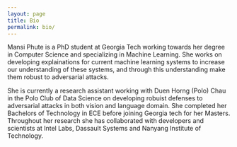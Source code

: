 ```yaml
---
layout: page
title: Bio
permalink: bio/
---
```


Mansi Phute is a PhD student at Georgia Tech working towards her degree in Computer Science and specializing in Machine Learning. She works on developing explainations for current machine learning systems to increase our understanding of these systems, and through this understanding make them robust to adversarial attacks. 

She is currently a research assistant working with Duen Horng (Polo) Chau in the Polo Club of Data Science on developing robuist defenses to adversarial attacks in both vision and language domain. She completed her Bachelors of Technology in ECE before joining Georgia tech for her Masters. Throughout her research she has collaborated with developers and scientists at Intel Labs, Dassault Systems and Nanyang Institute of Technology. 
